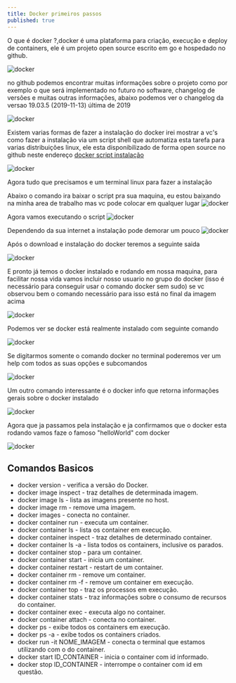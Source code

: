 ```yaml
---
title: Docker primeiros passos
published: true
---
```


O que é docker ?,docker é uma plataforma para criação, execução e deploy de containers, ele é um projeto open source escrito em go e hospedado no github. 

![docker](assets/docker-iniciando/docker_00.png)

no github podemos encontrar muitas informações sobre o projeto como por exemplo o que será implementado no futuro no software, changelog de versões e muitas outras informações, abaixo podemos ver o changelog da versao 19.03.5 (2019-11-13) última de 2019

![docker](assets/docker-iniciando/docker_11.png)


Existem varias formas de fazer a instalação do docker irei mostrar a vc's como fazer a instalação via um script shell que automatiza esta tarefa para varias distribuições linux, ele esta disponibilizado de forma open source no github neste endereço [docker script instalação](https://github.com/docker/docker-install)

![docker](assets/docker-iniciando/docker_01.png)

Agora tudo que precisamos e um terminal linux para fazer a instalação


Abaixo o comando ira baixar o script pra sua maquina, eu estou baixando na minha area de trabalho mas vc pode colocar em qualquer lugar
![docker](assets/docker-iniciando/docker_02.png)


Agora vamos executando o script 
![docker](assets/docker-iniciando/docker_03.png)


Dependendo da sua internet a instalação pode demorar um pouco
![docker](assets/docker-iniciando/docker_04.png)

Após o download e instalação do docker teremos a seguinte saida

![docker](assets/docker-iniciando/docker_05.png)

E pronto já temos o docker instalado e rodando em nossa maquina, para facilitar nossa vida vamos incluir nosso usuario no grupo do docker (isso é necessário para conseguir usar o comando docker sem sudo) se vc observou bem o comando necessário para isso está no final da imagem acima

![docker](assets/docker-iniciando/docker_06.png)

Podemos ver se docker está realmente instalado com seguinte comando

![docker](assets/docker-iniciando/docker_07.png)

Se digitarmos somente o comando docker no terminal poderemos ver um help com todos as suas opções e subcomandos

![docker](assets/docker-iniciando/docker_08.png)

Um outro comando interessante é o docker info que retorna informações gerais sobre o docker instalado

![docker](assets/docker-iniciando/docker_09.png)

Agora que ja passamos pela instalação e ja confirmamos que o docker esta rodando vamos faze o famoso "helloWorld" com docker

![docker](assets/docker-iniciando/docker_10.png)


## [](#header-4)Comandos Basicos
*   docker version - verifica a versão do Docker.
*   docker image inspect - traz detalhes de determinada imagem.
*   docker image ls - lista as imagens presente no host.
*   docker image rm - remove uma imagem.
*   docker images - conecta no container.
*   docker container run - executa um container.
*   docker container ls - lista os container em execução.
*   docker container inspect - traz detalhes de determinado container.
*   docker container ls -a - lista todos os containers, inclusive os parados.
*   docker container stop - para um container.
*   docker container start - inicia um container.
*   docker container restart - restart de um container.
*   docker container rm - remove um container.
*   docker container rm -f - remove um container em execução.
*   docker container top - traz os processos em execução.
*   docker container stats - traz informações sobre o consumo de recursos do container.
*   docker container exec - executa algo no container.
*   docker container attach - conecta no container.
*   docker ps - exibe todos os containers em execução.
*   docker ps -a - exibe todos os containers criados.
*   docker run -it NOME_IMAGEM - conecta o terminal que estamos utilizando com o do container.
*   docker start ID_CONTAINER - inicia o container com id informado.
*   docker stop ID_CONTAINER - interrompe o container com id em questão.
